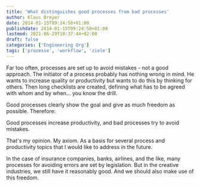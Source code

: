 ```yaml
---
title: 'What distinguishes good processes from bad processes'
author: Klaus Breyer
date: 2014-01-15T09:24:58+01:00
publishdate: 2014-01-15T09:24:58+01:00
lastmod: 2021-06-29T10:37:44+02:00
draft: false
categories: ['Engineering Org']
tags: ['prozesse', 'workflow', 'ziele']
---
```


Far too often, processes are set up to avoid mistakes - not a good approach. The initiator of a process probably has nothing wrong in mind. He wants to increase quality or productivity but wants to do this by thinking for others. Then long checklists are created, defining what has to be agreed with whom and by when... you know the drill.

Good processes clearly show the goal and give as much freedom as possible. Therefore:

Good processes increase productivity, and bad processes try to avoid mistakes.

That's my opinion. My axiom. As a basis for several process and productivity topics that I would like to address in the future.

In the case of insurance companies, banks, airlines, and the like, many processes for avoiding errors are set by legislation. But in the creative industries, we still have it reasonably good. And we should also make use of this freedom.
